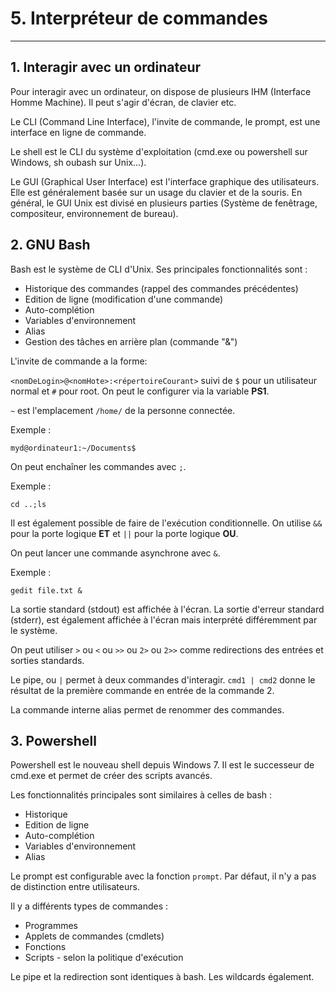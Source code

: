 # 5. Interpréteur de commandes
___

## 1. Interagir avec un ordinateur

Pour interagir avec un ordinateur, on dispose de plusieurs IHM (Interface Homme Machine). Il peut s'agir d'écran, de clavier etc.

Le CLI (Command Line Interface), l'invite de commande, le prompt, est une interface en ligne de commande. 

Le shell est le CLI du système d'exploitation (cmd.exe ou powershell sur Windows, sh oubash sur Unix...). 

Le GUI (Graphical User Interface) est l'interface graphique des utilisateurs. Elle est généralement basée sur un usage du clavier et de la souris. En général, le GUI Unix est divisé en plusieurs parties (Système de fenêtrage, compositeur, environnement de bureau). 

## 2. GNU Bash

Bash est le système de CLI d'Unix. Ses principales fonctionnalités sont :

* Historique des commandes (rappel des commandes précédentes)
* Edition de ligne (modification d'une commande)
* Auto-complétion
* Variables d'environnement
* Alias
* Gestion des tâches en arrière plan (commande "&")

L'invite de commande a la forme:

`<nomDeLogin>@<nomHote>:<répertoireCourant>` suivi de `$` pour un utilisateur normal et `#` pour root. On peut le configurer via la variable **PS1**.

`~` est l'emplacement `/home/` de la personne connectée. 

Exemple :

`myd@ordinateur1:~/Documents$`

On peut enchaîner les commandes avec `;`.

Exemple :

`cd ..;ls`

Il est également possible de faire de l'exécution conditionnelle. On utilise `&&` pour la porte logique **ET** et `||` pour la porte logique **OU**.

On peut lancer une commande asynchrone avec `&`. 

Exemple :

`gedit file.txt &`

La sortie standard (stdout) est affichée à l'écran. La sortie d'erreur standard (stderr), est également affichée à l'écran mais interprété différemment par le système.

On peut utiliser `>` ou `<` ou `>>` ou `2>` ou `2>>` comme redirections des entrées et sorties standards. 

Le pipe, ou `|` permet à deux commandes d'interagir. `cmd1 | cmd2` donne le résultat de la première commande en entrée de la commande 2. 

La commande interne alias permet de renommer des commandes.

## 3. Powershell

Powershell est le nouveau shell depuis Windows 7. Il est le successeur de cmd.exe et permet de créer des scripts avancés.

Les fonctionnalités principales sont similaires à celles de bash :
* Historique
* Edition de ligne
* Auto-complétion
* Variables d'environnement
* Alias

Le prompt est configurable avec la fonction `prompt`. Par défaut, il n'y a pas de distinction entre utilisateurs. 

Il y a différents types de commandes :
* Programmes
* Applets de commandes (cmdlets)
* Fonctions
* Scripts - selon la politique d'exécution

Le pipe et la redirection sont identiques à bash. Les wildcards également.
